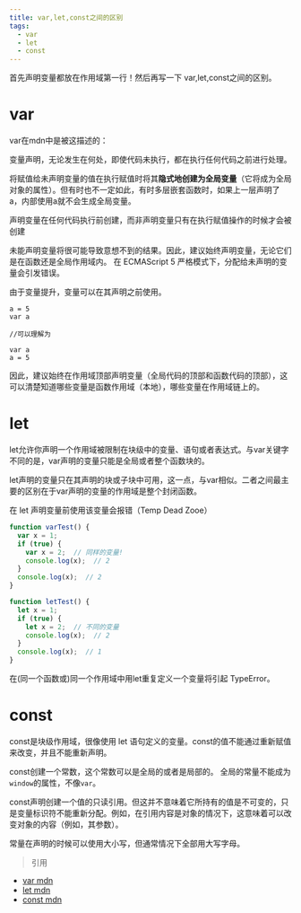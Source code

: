 ```yaml
---
title: var,let,const之间的区别
tags:
  - var
  - let
  - const
---
```


首先声明变量都放在作用域第一行！然后再写一下 var,let,const之间的区别。

<!-- more -->
# var

var在mdn中是被这描述的：

变量声明，无论发生在何处，即使代码未执行，都在执行任何代码之前进行处理。

将赋值给未声明变量的值在执行赋值时将其**隐式地创建为全局变量**（它将成为全局对象的属性）。但有时也不一定如此，有时多层嵌套函数时，如果上一层声明了a，内部使用a就不会生成全局变量。



声明变量在任何代码执行前创建，而非声明变量只有在执行赋值操作的时候才会被创建

未能声明变量将很可能导致意想不到的结果。因此，建议始终声明变量，无论它们是在函数还是全局作用域内。 在 ECMAScript 5 严格模式下，分配给未声明的变量会引发错误。

由于变量提升，变量可以在其声明之前使用。

```jacascript
a = 5
var a

//可以理解为

var a
a = 5
```

因此，建议始终在作用域顶部声明变量（全局代码的顶部和函数代码的顶部），这可以清楚知道哪些变量是函数作用域（本地），哪些变量在作用域链上的。

# let

let允许你声明一个作用域被限制在块级中的变量、语句或者表达式。与var关键字不同的是，var声明的变量只能是全局或者整个函数块的。

let声明的变量只在其声明的块或子块中可用，这一点，与var相似。二者之间最主要的区别在于var声明的变量的作用域是整个封闭函数。

在 let 声明变量前使用该变量会报错（Temp Dead Zooe）

```javascript
function varTest() {
  var x = 1;
  if (true) {
    var x = 2;  // 同样的变量!
    console.log(x);  // 2
  }
  console.log(x);  // 2
}

function letTest() {
  let x = 1;
  if (true) {
    let x = 2;  // 不同的变量
    console.log(x);  // 2
  }
  console.log(x);  // 1
}
```

在(同一个函数或)同一个作用域中用let重复定义一个变量将引起 TypeError。

# const

const是块级作用域，很像使用 let 语句定义的变量。const的值不能通过重新赋值来改变，并且不能重新声明。

const创建一个常数，这个常数可以是全局的或者是局部的。 全局的常量不能成为`window`的属性，不像`var`。

const声明创建一个值的只读引用。但这并不意味着它所持有的值是不可变的，只是变量标识符不能重新分配。例如，在引用内容是对象的情况下，这意味着可以改变对象的内容（例如，其参数）。

常量在声明的时候可以使用大小写，但通常情况下全部用大写字母。


> 引用
- [var mdn](https://developer.mozilla.org/zh-CN/docs/Web/JavaScript/Reference/Statements/var)
- [let mdn](https://developer.mozilla.org/zh-CN/docs/Web/JavaScript/Reference/Statements/let)
- [const mdn](https://developer.mozilla.org/zh-CN/docs/Web/JavaScript/Reference/Statements/const)